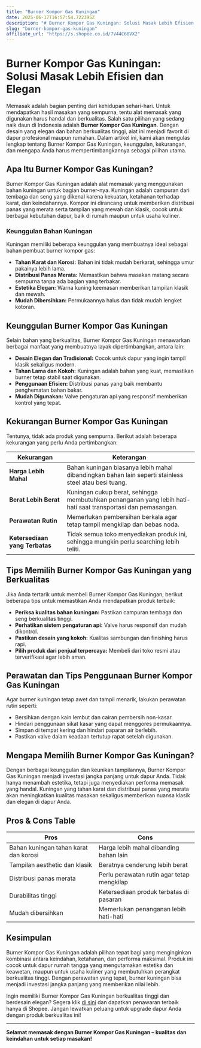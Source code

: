 ```yaml
---
title: "Burner Kompor Gas Kuningan"
date: 2025-06-17T16:57:54.722395Z
description: "# Burner Kompor Gas Kuningan: Solusi Masak Lebih Efisien dan Elegan..."
slug: "burner-kompor-gas-kuningan"
affiliate_url: "https://s.shopee.co.id/7V44C68VX2"
---
```

# Burner Kompor Gas Kuningan: Solusi Masak Lebih Efisien dan Elegan

Memasak adalah bagian penting dari kehidupan sehari-hari. Untuk mendapatkan hasil masakan yang sempurna, tentu alat memasak yang digunakan harus handal dan berkualitas. Salah satu pilihan yang sedang naik daun di Indonesia adalah **Burner Kompor Gas Kuningan**. Dengan desain yang elegan dan bahan berkualitas tinggi, alat ini menjadi favorit di dapur profesional maupun rumahan. Dalam artikel ini, kami akan mengulas lengkap tentang Burner Kompor Gas Kuningan, keunggulan, kekurangan, dan mengapa Anda harus mempertimbangkannya sebagai pilihan utama.

## Apa Itu Burner Kompor Gas Kuningan?

Burner Kompor Gas Kuningan adalah alat memasak yang menggunakan bahan kuningan untuk bagian burner-nya. Kuningan adalah campuran dari tembaga dan seng yang dikenal karena kekuatan, ketahanan terhadap karat, dan keindahannya. Kompor ini dirancang untuk memberikan distribusi panas yang merata serta tampilan yang mewah dan klasik, cocok untuk berbagai kebutuhan dapur, baik di rumah maupun untuk usaha kuliner.

### Keunggulan Bahan Kuningan

Kuningan memiliki beberapa keunggulan yang membuatnya ideal sebagai bahan pembuat burner kompor gas:

- **Tahan Karat dan Korosi:** Bahan ini tidak mudah berkarat, sehingga umur pakainya lebih lama.
- **Distribusi Panas Merata:** Memastikan bahwa masakan matang secara sempurna tanpa ada bagian yang terbakar.
- **Estetika Elegan:** Warna kuning keemasan memberikan tampilan klasik dan mewah.
- **Mudah Dibersihkan:** Permukaannya halus dan tidak mudah lengket kotoran.

## Keunggulan Burner Kompor Gas Kuningan

Selain bahan yang berkualitas, Burner Kompor Gas Kuningan menawarkan berbagai manfaat yang membuatnya layak dipertimbangkan, antara lain:

- **Desain Elegan dan Tradisional:** Cocok untuk dapur yang ingin tampil klasik sekaligus modern.
- **Tahan Lama dan Kokoh:** Kuningan adalah bahan yang kuat, memastikan burner tetap stabil saat digunakan.
- **Penggunaan Efisien:** Distribusi panas yang baik membantu penghematan bahan bakar.
- **Mudah Digunakan:** Valve pengaturan api yang responsif memberikan kontrol yang tepat.

## Kekurangan Burner Kompor Gas Kuningan

Tentunya, tidak ada produk yang sempurna. Berikut adalah beberapa kekurangan yang perlu Anda pertimbangkan:

| **Kekurangan** | **Keterangan** |
|----------------|----------------|
| **Harga Lebih Mahal** | Bahan kuningan biasanya lebih mahal dibandingkan bahan lain seperti stainless steel atau besi tuang. |
| **Berat Lebih Berat** | Kuningan cukup berat, sehingga membutuhkan penanganan yang lebih hati-hati saat transportasi dan pemasangan. |
| **Perawatan Rutin** | Memerlukan pembersihan berkala agar tetap tampil mengkilap dan bebas noda. |
| **Ketersediaan yang Terbatas** | Tidak semua toko menyediakan produk ini, sehingga mungkin perlu searching lebih teliti. |

## Tips Memilih Burner Kompor Gas Kuningan yang Berkualitas

Jika Anda tertarik untuk membeli Burner Kompor Gas Kuningan, berikut beberapa tips untuk memastikan Anda mendapatkan produk terbaik:

- **Periksa kualitas bahan kuningan:** Pastikan campuran tembaga dan seng berkualitas tinggi.
- **Perhatikan sistem pengaturan api:** Valve harus responsif dan mudah dikontrol.
- **Pastikan desain yang kokoh:** Kualitas sambungan dan finishing harus rapi.
- **Pilih produk dari penjual terpercaya:** Membeli dari toko resmi atau terverifikasi agar lebih aman.

## Perawatan dan Tips Penggunaan Burner Kompor Gas Kuningan

Agar burner kuningan tetap awet dan tampil menarik, lakukan perawatan rutin seperti:

- Bersihkan dengan kain lembut dan cairan pembersih non-kasar.
- Hindari penggunaan sikat kasar yang dapat menggores permukaannya.
- Simpan di tempat kering dan hindari paparan air berlebih.
- Pastikan valve dalam keadaan tertutup rapat setelah digunakan.

## Mengapa Memilih Burner Kompor Gas Kuningan?

Dengan berbagai keunggulan dan keunikan tampilannya, Burner Kompor Gas Kuningan menjadi investasi jangka panjang untuk dapur Anda. Tidak hanya menambah estetika, tetapi juga menyediakan performa memasak yang handal. Kuningan yang tahan karat dan distribusi panas yang merata akan meningkatkan kualitas masakan sekaligus memberikan nuansa klasik dan elegan di dapur Anda.

## Pros & Cons Table

| **Pros** | **Cons** |
|-----------------------------|--------------------------|
| Bahan kuningan tahan karat dan korosi | Harga lebih mahal dibanding bahan lain |
| Tampilan aesthetic dan klasik | Beratnya cenderung lebih berat |
| Distribusi panas merata | Perlu perawatan rutin agar tetap mengkilap |
| Durabilitas tinggi | Ketersediaan produk terbatas di pasaran |
| Mudah dibersihkan | Memerlukan penanganan lebih hati-hati |

## Kesimpulan

Burner Kompor Gas Kuningan adalah pilihan tepat bagi yang menginginkan kombinasi antara keindahan, ketahanan, dan performa maksimal. Produk ini cocok untuk dapur rumah tangga yang mengutamakan estetika dan keawetan, maupun untuk usaha kuliner yang membutuhkan perangkat berkualitas tinggi. Dengan perawatan yang tepat, burner kuningan bisa menjadi investasi jangka panjang yang memberikan nilai lebih.

Ingin memiliki Burner Kompor Gas Kuningan berkualitas tinggi dan berdesain elegan? Segera klik [di sini](https://s.shopee.co.id/7V44C68VX2) dan dapatkan penawaran terbaik hanya di Shopee. Jangan lewatkan peluang untuk upgrade dapur Anda dengan produk berkualitas ini!

---

**Selamat memasak dengan Burner Kompor Gas Kuningan – kualitas dan keindahan untuk setiap masakan!**